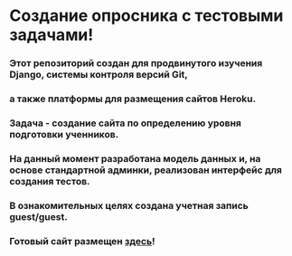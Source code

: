 # Создание опросника с тестовыми задачами!
### Этот репозиторий создан для продвинутого изучения Django, системы контроля версий Git,
### а также платформы для размещения сайтов Heroku.

### Задача - создание сайта по определению уровня подготовки ученников.

### На данный момент разработана модель данных и, на основе стандартной админки, реализован интерфейс для создания тестов.

### В ознакомительных целях создана учетная запись guest/guest.

### Готовый сайт размещен [здесь](https://romaarv-testing.herokuapp.com/)!

